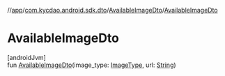//[app](../../../index.md)/[com.kycdao.android.sdk.dto](../index.md)/[AvailableImageDto](index.md)/[AvailableImageDto](-available-image-dto.md)

# AvailableImageDto

[androidJvm]\
fun [AvailableImageDto](-available-image-dto.md)(image_type: [ImageType](../../com.kycdao.android.sdk.model/-image-type/index.md), url: [String](https://kotlinlang.org/api/latest/jvm/stdlib/kotlin/-string/index.html))

